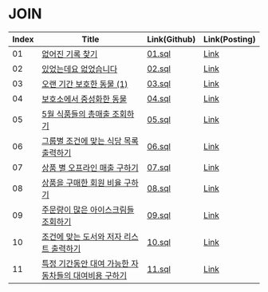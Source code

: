 # JOIN

| Index | Title | Link(Github) | Link(Posting) |
|----|----|----|----|
| 01 | [없어진 기록 찾기](https://school.programmers.co.kr/learn/courses/30/lessons/59042) | [01.sql](https://github.com/2384320/Programmers-Algorithm/tree/main/SQL/JOIN/01.sql) | [Link](https://swift-badge-161.notion.site/SQL-JOIN-01-b086794256d74f6d91da23e2789d55c0) |
| 02 | [있었는데요 없었습니다](https://school.programmers.co.kr/learn/courses/30/lessons/59043) | [02.sql](https://github.com/2384320/Programmers-Algorithm/tree/main/SQL/JOIN/02.sql) | [Link](https://swift-badge-161.notion.site/SQL-JOIN-02-7d2e1c1cd9e84a4c98f12877c4a576bc) |
| 03 | [오랜 기간 보호한 동물 (1)](https://school.programmers.co.kr/learn/courses/30/lessons/59044) | [03.sql](https://github.com/2384320/Programmers-Algorithm/tree/main/SQL/JOIN/03.sql) | [Link](https://swift-badge-161.notion.site/SQL-JOIN-03-1-2fc39465b7f74ac0aa6906dafdbc8d32) |
| 04 | [보호소에서 중성화한 동물](https://school.programmers.co.kr/learn/courses/30/lessons/59045) | [04.sql](https://github.com/2384320/Programmers-Algorithm/tree/main/SQL/JOIN/04.sql) | [Link](https://swift-badge-161.notion.site/SQL-JOIN-04-7b6d4e92c21d4d41a1dbc1d26276b505) |
| 05 | [5월 식품들의 총매출 조회하기](https://school.programmers.co.kr/learn/courses/30/lessons/131117) | [05.sql](https://github.com/2384320/Programmers-Algorithm/tree/main/SQL/JOIN/05.sql) | [Link](https://swift-badge-161.notion.site/SQL-JOIN-05-5-251d34abd60b45f2a3c53790a2c7704a) |
| 06 | [그룹별 조건에 맞는 식당 목록 출력하기](https://school.programmers.co.kr/learn/courses/30/lessons/131124) | [06.sql](https://github.com/2384320/Programmers-Algorithm/tree/main/SQL/JOIN/06.sql) | [Link](https://swift-badge-161.notion.site/SQL-JOIN-06-15f61f8b24e1497e9745c3dbe37871a1) |
| 07 | [상품 별 오프라인 매출 구하기](https://school.programmers.co.kr/learn/courses/30/lessons/131533) | [07.sql](https://github.com/2384320/Programmers-Algorithm/tree/main/SQL/JOIN/07.sql) | [Link](https://swift-badge-161.notion.site/SQL-JOIN-07-36ccc5aa1f204ab48ab0655e153e2097) |
| 08 | [상품을 구매한 회원 비율 구하기](https://school.programmers.co.kr/learn/courses/30/lessons/131534) | [08.sql](https://github.com/2384320/Programmers-Algorithm/tree/main/SQL/JOIN/08.sql) | [Link](https://swift-badge-161.notion.site/SQL-JOIN-08-6d33528f6eec4d489514006f7c5a65c4) |
| 09 | [주문량이 많은 아이스크림들 조회하기](https://school.programmers.co.kr/learn/courses/30/lessons/133027) | [09.sql](https://github.com/2384320/Programmers-Algorithm/tree/main/SQL/JOIN/09.sql) | [Link](https://swift-badge-161.notion.site/SQL-JOIN-09-fba9078db75e4eae9c33fff51e33c1ff) |
| 10 | [조건에 맞는 도서와 저자 리스트 출력하기](https://school.programmers.co.kr/learn/courses/30/lessons/144854) | [10.sql](https://github.com/2384320/Programmers-Algorithm/tree/main/SQL/JOIN/10.sql) | [Link](https://swift-badge-161.notion.site/SQL-JOIN-10-6a190b144cf34844a94f446df90c0088) |
| 11 | [특정 기간동안 대여 가능한 자동차들의 대여비용 구하기](https://school.programmers.co.kr/learn/courses/30/lessons/157339) | [11.sql](https://github.com/2384320/Programmers-Algorithm/tree/main/SQL/JOIN/11.sql) | [Link](https://swift-badge-161.notion.site/SQL-JOIN-11-f9c591527d6c4e668f766ec89465998b) |